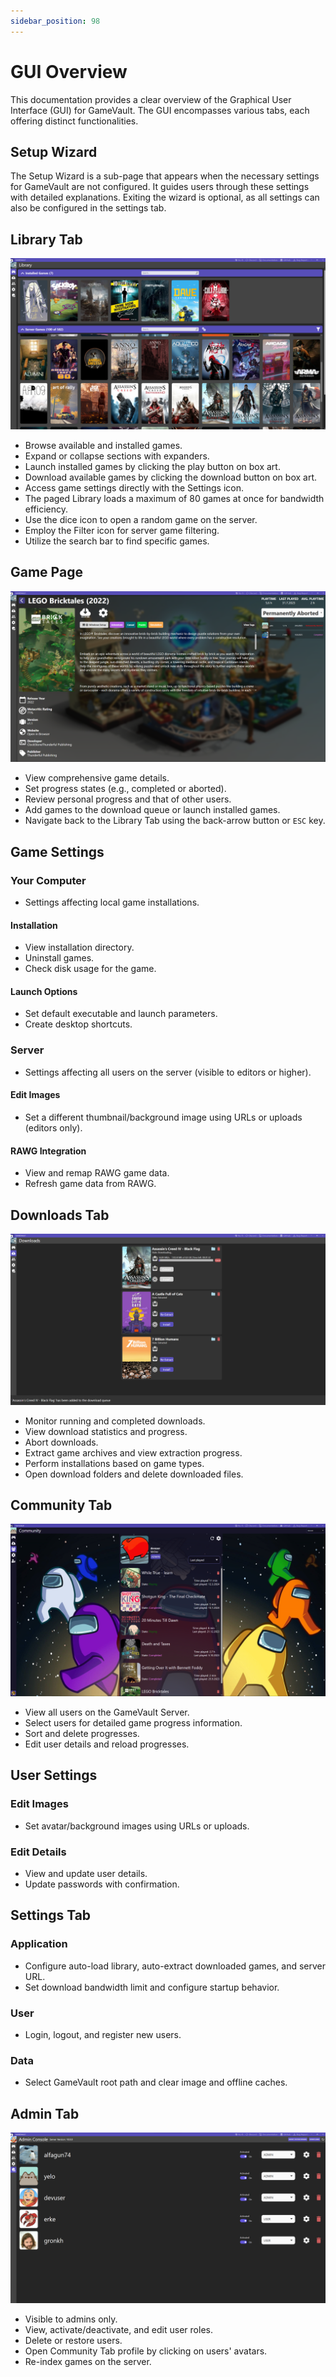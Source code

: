 ```yaml
---
sidebar_position: 98
---
```


# GUI Overview

This documentation provides a clear overview of the Graphical User Interface (GUI) for GameVault. The GUI encompasses various tabs, each offering distinct functionalities.

## Setup Wizard

The Setup Wizard is a sub-page that appears when the necessary settings for GameVault are not configured. It guides users through these settings with detailed explanations. Exiting the wizard is optional, as all settings can also be configured in the settings tab.

## Library Tab

!["Library Tab"](/img/features/library.png)

- Browse available and installed games.
- Expand or collapse sections with expanders.
- Launch installed games by clicking the play button on box art.
- Download available games by clicking the download button on box art.
- Access game settings directly with the Settings icon.
- The paged Library loads a maximum of 80 games at once for bandwidth efficiency.
- Use the dice icon to open a random game on the server.
- Employ the Filter icon for server game filtering.
- Utilize the search bar to find specific games.

## Game Page

!["Game Page"](/img/features/game.png)

- View comprehensive game details.
- Set progress states (e.g., completed or aborted).
- Review personal progress and that of other users.
- Add games to the download queue or launch installed games.
- Navigate back to the Library Tab using the back-arrow button or `ESC` key.

## Game Settings

### Your Computer

- Settings affecting local game installations.

#### Installation

- View installation directory.
- Uninstall games.
- Check disk usage for the game.

#### Launch Options

- Set default executable and launch parameters.
- Create desktop shortcuts.

### Server

- Settings affecting all users on the server (visible to editors or higher).

#### Edit Images

- Set a different thumbnail/background image using URLs or uploads (editors only).

#### RAWG Integration

- View and remap RAWG game data.
- Refresh game data from RAWG.

## Downloads Tab

!["Downloads Tab"](/img/features/downloads.png)

- Monitor running and completed downloads.
- View download statistics and progress.
- Abort downloads.
- Extract game archives and view extraction progress.
- Perform installations based on game types.
- Open download folders and delete downloaded files.

## Community Tab

!["Community Tab"](/img/features/community.png)

- View all users on the GameVault Server.
- Select users for detailed game progress information.
- Sort and delete progresses.
- Edit user details and reload progresses.

## User Settings

### Edit Images

- Set avatar/background images using URLs or uploads.

### Edit Details

- View and update user details.
- Update passwords with confirmation.

## Settings Tab

### Application

- Configure auto-load library, auto-extract downloaded games, and server URL.
- Set download bandwidth limit and configure startup behavior.

### User

- Login, logout, and register new users.

### Data

- Select GameVault root path and clear image and offline caches.

## Admin Tab

!["Admin Tab"](/img/features/admin.png)

- Visible to admins only.
- View, activate/deactivate, and edit user roles.
- Delete or restore users.
- Open Community Tab profile by clicking on users' avatars.
- Re-index games on the server.
